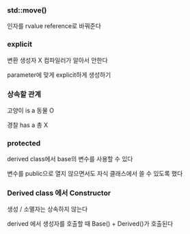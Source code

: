 ### std::move()

인자를 rvalue reference로 바꿔준다 

### explicit

변환 생성자 X 컴파일러가 알아서 안한다 

parameter에 맞게 explicit하게 생성하기

### 상속할 관계

고양이 is a 동물 O

경찰 has a 총 X

### protected

derived class에서 base의 변수를 사용할 수 있다

변수를 public으로 열지 않으면서도 자식 클래스에서 쓸 수 있도록 했다 

### Derived class 에서 Constructor

생성 / 소멸자는 상속하지 않는다 

derived 에서 생성자를 호출할 때 Base() + Derived()가 호출된다
